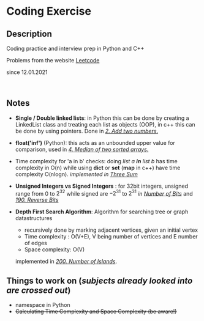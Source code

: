 # Coding Exercise
## Description 
Coding practice and interview prep in Python and C++

Problems from the website [Leetcode](https://leetcode.com)

since 12.01.2021

<br>

## Notes

- **Single / Double linked lists**: in Python this can be done by creating a LinkedList class and treating each list as objects (OOP), in c++ this can be done by using pointers. Done in [*2. Add two numbers*.](add_two_num.py)
- **float('inf')** (Python): this acts as an unbounded upper value for comparison, used in [*4. Median of two sorted arrays*.](mediantwosorted.py) 
- Time complexity for 'a in b' checks: doing *list a **in** list b* has time complexity in O(n) while using **dict** or **set** (**map** in c++) have time complexity O(nlogn). *implemented in [Three Sum](threesum.py)*
- **Unsigned Integers vs Signed Integers** : for 32bit integers, unsigned range from $0$ to $2^{32}$ while signed are $-2^{31}$ to $2^{31}$ *in [Number of Bits](numberofbits.py)* and [*190. Reverse Bits*](reverse_bits.py)
- **Depth First Search Algorithm**: Algorithm for searching tree or graph datastructures 
    - recursively done by marking adjacent vertices, given an initial vertex
    - Time complexity : O(V+E), V being number of vertices and E number of edges
    - Space complexity: O(V) 

    implemented in [*200. Number of Islands*](number_of_islands.py).

## Things to work on (*subjects already looked into are crossed out*)
- namespace in Python
- ~~Calculating Time Complexity and Space Complexity (be aware!)~~